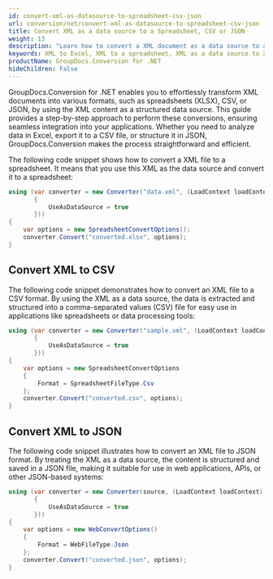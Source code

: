 ```yaml
---
id: convert-xml-as-datasource-to-spreadsheet-csv-json
url: conversion/net/convert-xml-as-datasource-to-spreadsheet-csv-json
title: Convert XML as a data source to a Spreadsheet, CSV or JSON
weight: 13
description: "Learn how to convert a XML document as a data source to a spreadsheet, CSV or JSON using GroupDocs.Conversion for .NET."
keywords: XML to Excel, XML to a spreadsheet, XML as a data source to XLSX, Convert XML to Excel, XML to CSV, XML to JSON
productName: GroupDocs.Conversion for .NET
hideChildren: False
---
```


GroupDocs.Conversion for .NET enables you to effortlessly transform XML documents into various formats, such as spreadsheets (XLSX), CSV, or JSON, by using the XML content as a structured data source. This guide provides a step-by-step approach to perform these conversions, ensuring seamless integration into your applications. Whether you need to analyze data in Excel, export it to a CSV file, or structure it in JSON, GroupDocs.Conversion makes the process straightforward and efficient.

The following code snippet shows how to convert a XML file to a spreadsheet. It means that you use this XML as the data source and convert it to a spreadsheet:

```csharp
using (var converter = new Converter("data.xml", (LoadContext loadContext) => new XmlLoadOptions
       {
           UseAsDataSource = true
       }))
{
    var options = new SpreadsheetConvertOptions();
    converter.Convert("converted.xlsx", options);
}
```

## Convert XML to CSV

The following code snippet demonstrates how to convert an XML file to a CSV format. By using the XML as a data source, the data is extracted and structured into a comma-separated values (CSV) file for easy use in applications like spreadsheets or data processing tools:


```csharp
using (var converter = new Converter("sample.xml", (LoadContext loadContext) => new XmlLoadOptions
       {
           UseAsDataSource = true
       }))
{
    var options = new SpreadsheetConvertOptions
    {
        Format = SpreadsheetFileType.Csv
    };
    converter.Convert("converted.csv", options);
}
```

## Convert XML to JSON

The following code snippet illustrates how to convert an XML file to JSON format. By treating the XML as a data source, the content is structured and saved in a JSON file, making it suitable for use in web applications, APIs, or other JSON-based systems:

```csharp
using (var converter = new Converter(source, (LoadContext loadContext) => new XmlLoadOptions
       {
           UseAsDataSource = true
       }))
{
    var options = new WebConvertOptions()
    {
        Format = WebFileType.Json
    };
    converter.Convert("converted.json", options);
}
```
